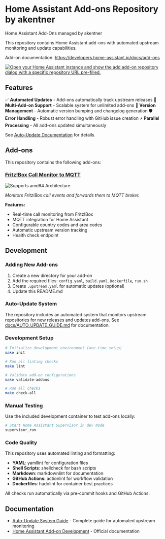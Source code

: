 # Home Assistant Add-ons Repository by akentner

Home Assistant Add-Ons managed by akentner

This repository contains Home Assistant add-ons with automated upstream monitoring and update capabilities.

Add-on documentation: <https://developers.home-assistant.io/docs/add-ons>

[![Open your Home Assistant instance and show the add add-on repository dialog with a specific repository URL pre-filled.](https://my.home-assistant.io/badges/supervisor_add_addon_repository.svg)](https://my.home-assistant.io/redirect/supervisor_add_addon_repository/?repository_url=https%3A%2F%2Fgithub.com%2Fakentner%2Fhomeassistant-addons)

## Features

✅ **Automated Updates** - Add-ons automatically track upstream releases
🔄 **Multi-Add-on Support** - Scalable system for unlimited add-ons
📝 **Version Management** - Automatic version bumping and changelog generation
🛡️ **Error Handling** - Robust error handling with GitHub issue creation
⚡ **Parallel Processing** - All add-ons updated simultaneously

See [Auto-Update Documentation](./docs/AUTO_UPDATE_GUIDE.md) for details.

## Add-ons

This repository contains the following add-ons:

### [Fritz!Box Call Monitor to MQTT](./fritz-callmonitor2mqtt)

![Supports amd64 Architecture][amd64-shield]

_Monitors Fritz!Box call events and forwards them to MQTT broker._

**Features:**

- Real-time call monitoring from Fritz!Box
- MQTT integration for Home Assistant
- Configurable country codes and area codes
- Automatic upstream version tracking
- Health check endpoint

## Development

### Adding New Add-ons

1. Create a new directory for your add-on
2. Add the required files: `config.yaml`, `build.yaml`, `Dockerfile`, `run.sh`
3. Create `.upstream.yaml` for automatic updates (optional)
4. Update this README.md

### Auto-Update System

The repository includes an automated system that monitors upstream repositories for new releases and updates add-ons.
See [docs/AUTO_UPDATE_GUIDE.md](./docs/AUTO_UPDATE_GUIDE.md) for documentation.

### Development Setup

```bash
# Initialize development environment (one-time setup)
make init

# Run all linting checks
make lint

# Validate add-on configurations
make validate-addons

# Run all checks
make check-all
```

### Manual Testing

Use the included development container to test add-ons locally:

```bash
# Start Home Assistant Supervisor in dev mode
supervisor_run
```

### Code Quality

This repository uses automated linting and formatting:

- **YAML**: yamllint for configuration files
- **Shell Scripts**: shellcheck for bash scripts
- **Markdown**: markdownlint for documentation
- **GitHub Actions**: actionlint for workflow validation
- **Dockerfiles**: hadolint for container best practices

All checks run automatically via pre-commit hooks and GitHub Actions.

## Documentation

- [Auto-Update System Guide](./docs/AUTO_UPDATE_GUIDE.md) - Complete guide for automated upstream monitoring
- [Home Assistant Add-on Development](https://developers.home-assistant.io/docs/add-ons) - Official documentation

[amd64-shield]: https://img.shields.io/badge/amd64-yes-green.svg
